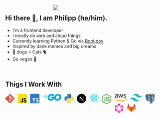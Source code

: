 <img align="right" width="350px" src="https://c.tenor.com/nPxAn9NBqfIAAAAC/beavis-computer.gif" />
<h2>Hi there 👋, I am Philipp (he/him).</h2>
<ul>
  <li>I'm a frontend developer</li>
  <li>I mostly do web and cloud things</li>
  <li>Currently learning Python & Go via <a href="https://boot.dev">Boot.dev</a></li>
  <li>Inspired by dank memes and big dreams</li>
  <li>🐶 dogs > Cats 🐈</li>
  <li>Go vegan 🌱</li>
</ul>
<br>
<h2>Thigs I Work With</h2>
<div align="center">
  <img align="left" alt="GIT" width="30px" style="padding-right:10px;" src="https://raw.githubusercontent.com/prpcodes/prpcodes/main/logos/git.svg" />
  <img align="left" alt="JavaScript" width="30px" style="padding-right:10px;" src="https://raw.githubusercontent.com/prpcodes/prpcodes/main/logos/javascript.svg" />
  <img align="left" alt="TypeScript" width="30px" style="padding-right:10px;" src="https://raw.githubusercontent.com/prpcodes/prpcodes/main/logos/typescript.svg" />
  <img align="left" alt="GO" width="60px" style="padding-right:10px;" src="https://raw.githubusercontent.com/prpcodes/prpcodes/main/logos/go.svg" />
  <img align="left" alt="Python" width="30px" style="padding-right:10px;" src="https://raw.githubusercontent.com/prpcodes/prpcodes/main/logos/python.svg" />
  <img align="left" alt="Next.js" width="30px" style="padding-right:10px;" src="https://raw.githubusercontent.com/prpcodes/prpcodes/main/logos/nextjs.svg" />
  <img align="left" alt="React" width="30px" style="padding-right:10px;" src="https://raw.githubusercontent.com/prpcodes/prpcodes/main/logos/react.svg" />
  <img align="left" alt="NodeJs" width="30px" style="padding-right:10px;" src="https://raw.githubusercontent.com/prpcodes/prpcodes/main/logos/nodejs.svg" />
  <img align="left" alt="AWS" width="40px" style="padding-right:10px;" src="https://raw.githubusercontent.com/prpcodes/prpcodes/main/logos/aws.svg" />
  <img align="left" alt="TailwindCSS" width="40px" style="padding-right:10px;" src="https://raw.githubusercontent.com/prpcodes/prpcodes/main/logos/tailwindcss.svg" />
  <img align="left" alt="PostgreSQL" width="30px" style="padding-right:10px;" src="https://raw.githubusercontent.com/prpcodes/prpcodes/main/logos/postgresql.svg" />
  <img align="left" alt="GraphQl" width="30px" style="padding-right:10px;" src="https://raw.githubusercontent.com/prpcodes/prpcodes/main/logos/graphql.svg" />
  <img align="left" alt="Gitlab" width="30px" style="padding-right:10px;" src="https://raw.githubusercontent.com/prpcodes/prpcodes/main/logos/gitlab.svg" />
</div>
